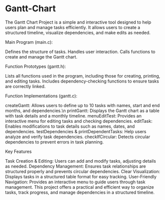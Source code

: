 # Gantt-Chart

The Gantt Chart Project is a simple and interactive tool designed to help users plan and manage tasks efficiently. It allows users to create a structured timeline, visualize dependencies, and make edits as needed.

Main Program (main.c):

Defines the structure of tasks.
Handles user interaction.
Calls functions to create and manage the Gantt chart.

Function Prototypes (gantt.h):

Lists all functions used in the program, including those for creating, printing, and editing tasks.
Includes dependency-checking functions to ensure tasks are correctly linked.

Function Implementations (gantt.c):

createGantt: Allows users to define up to 10 tasks with names, start and end months, and dependencies.\n
printGantt: Displays the Gantt chart as a table with task details and a monthly timeline.
menuEditTest: Provides an interactive menu for editing tasks and checking dependencies.
editTask: Enables modifications to task details such as names, dates, and dependencies.
testDependencies & printDependentTasks: Help users analyze and verify task dependencies.
checkIfCircular: Detects circular dependencies to prevent errors in task planning.

Key Features

Task Creation & Editing: Users can add and modify tasks, adjusting details as needed.
Dependency Management: Ensures task relationships are structured properly and prevents circular dependencies.
Clear Visualization: Displays tasks in a structured table format for easy tracking.
User-Friendly Navigation: Provides an interactive menu to guide users through task management.
This project offers a practical and efficient way to organize tasks, track progress, and manage dependencies in a structured timeline.
